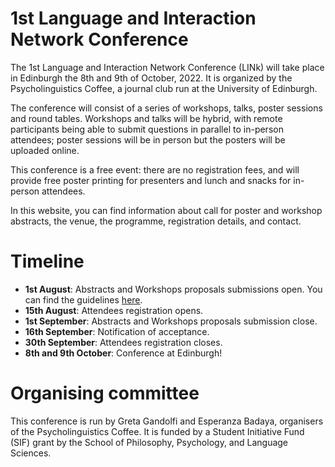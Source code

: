 
# 1st Language and Interaction Network Conference 

The 1st Language and Interaction Network Conference (LINk) will take place in Edinburgh the 8th and 9th of October, 2022. It is organized by the Psycholinguistics Coffee, a journal club run at the University of Edinburgh. 

The conference will consist of a series of workshops, talks, poster sessions and round tables. Workshops and talks will be hybrid, with remote participants being able to submit questions in parallel to in-person attendees; poster sessions will be in person but the posters will be uploaded online.

This conference is a free event: there are no registration fees, and will provide free poster printing for presenters and lunch and snacks for in-person attendees.

In this website, you can find information about call for poster and workshop abstracts, the venue, the programme, registration details, and contact.

# Timeline

- **1st August**: Abstracts and Workshops proposals submissions open. You can find the guidelines [here]().
- **15th August**: Attendees registration opens.
- **1st September**: Abstracts and Workshops proposals submission close.
- **16th September**: Notification of acceptance.
- **30th September**: Attendees registration closes. 
- **8th and 9th October**: Conference at Edinburgh!

# Organising committee

This conference is run by Greta Gandolfi and Esperanza Badaya, organisers of the Psycholinguistics Coffee. It is funded by a Student Initiative Fund (SIF) grant by the School of Philosophy, Psychology, and Language Sciences.

